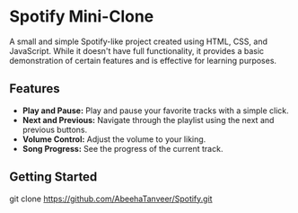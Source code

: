 # Spotify Mini-Clone

A small and simple Spotify-like project created using HTML, CSS, and JavaScript. While it doesn't have full functionality, it provides a basic demonstration of certain features and is effective for learning purposes.

## Features

- **Play and Pause:** Play and pause your favorite tracks with a simple click.
- **Next and Previous:** Navigate through the playlist using the next and previous buttons.
- **Volume Control:** Adjust the volume to your liking.
- **Song Progress:** See the progress of the current track.

## Getting Started

git clone https://github.com/AbeehaTanveer/Spotify.git

